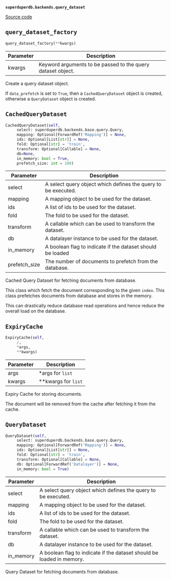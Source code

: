 **`superduperdb.backends.query_dataset`** 

[Source code](https://github.com/SuperDuperDB/superduperdb/blob/main/superduperdb/backends/query_dataset.py)

## `query_dataset_factory` 

```python
query_dataset_factory(**kwargs)
```
| Parameter | Description |
|-----------|-------------|
| kwargs | Keyword arguments to be passed to the query dataset object. |

Create a query dataset object.

If ``data_prefetch`` is set to ``True``, then a ``CachedQueryDataset`` object is
created, otherwise a ``QueryDataset`` object is created.

## `CachedQueryDataset` 

```python
CachedQueryDataset(self,
     select: superduperdb.backends.base.query.Query,
     mapping: Optional[ForwardRef('Mapping')] = None,
     ids: Optional[List[str]] = None,
     fold: Optional[str] = 'train',
     transform: Optional[Callable] = None,
     db=None,
     in_memory: bool = True,
     prefetch_size: int = 100)
```
| Parameter | Description |
|-----------|-------------|
| select | A select query object which defines the query to be executed. |
| mapping | A mapping object to be used for the dataset. |
| ids | A list of ids to be used for the dataset. |
| fold | The fold to be used for the dataset. |
| transform | A callable which can be used to transform the dataset. |
| db | A datalayer instance to be used for the dataset. |
| in_memory | A boolean flag to indicate if the dataset should be loaded |
| prefetch_size | The number of documents to prefetch from the database. |

Cached Query Dataset for fetching documents from database.

This class which fetch the document corresponding to the given ``index``.
This class prefetches documents from database and stores in the memory.

This can drastically reduce database read operations and hence reduce the overall
load on the database.

## `ExpiryCache` 

```python
ExpiryCache(self,
     /,
     *args,
     **kwargs)
```
| Parameter | Description |
|-----------|-------------|
| args | *args for `list` |
| kwargs | **kwargs for `list` |

Expiry Cache for storing documents.

The document will be removed from the cache after fetching it from the cache.

## `QueryDataset` 

```python
QueryDataset(self,
     select: superduperdb.backends.base.query.Query,
     mapping: Optional[ForwardRef('Mapping')] = None,
     ids: Optional[List[str]] = None,
     fold: Optional[str] = 'train',
     transform: Optional[Callable] = None,
     db: Optional[ForwardRef('Datalayer')] = None,
     in_memory: bool = True)
```
| Parameter | Description |
|-----------|-------------|
| select | A select query object which defines the query to be executed. |
| mapping | A mapping object to be used for the dataset. |
| ids | A list of ids to be used for the dataset. |
| fold | The fold to be used for the dataset. |
| transform | A callable which can be used to transform the dataset. |
| db | A datalayer instance to be used for the dataset. |
| in_memory | A boolean flag to indicate if the dataset should be loaded in memory. |

Query Dataset for fetching documents from database.

